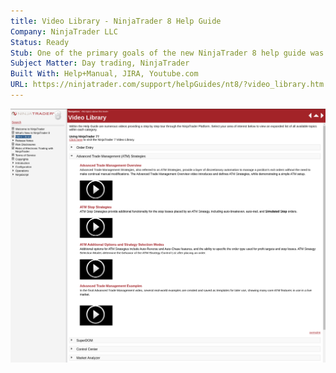 ```yaml
---
title: Video Library - NinjaTrader 8 Help Guide
Company: NinjaTrader LLC
Status: Ready
Stub: One of the primary goals of the new NinjaTrader 8 help guide was to make it media-rich and user-friendly. Where possible, we tried to include videos to help users understand software operation concepts and tutorials. I was involved with planning and writing many of the scripts that were used in our collection of videos, and was also responsible for updating the help guide with the video content as each new video was released. This page shows an overview list of all the videos available through the help guide.
Subject Matter: Day trading, NinjaTrader
Built With: Help+Manual, JIRA, Youtube.com
URL: https://ninjatrader.com/support/helpGuides/nt8/?video_library.htm
---
```

![alt text](./img/videolibrary.png)
